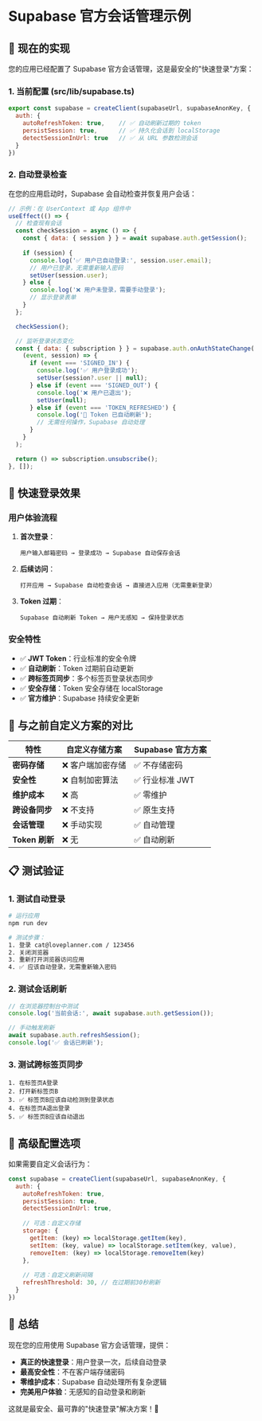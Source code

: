 # Supabase 官方会话管理示例

## 🎯 现在的实现

您的应用已经配置了 Supabase 官方会话管理，这是最安全的"快速登录"方案：

### 1. 当前配置 (src/lib/supabase.ts)

```javascript
export const supabase = createClient(supabaseUrl, supabaseAnonKey, {
  auth: {
    autoRefreshToken: true,    // ✅ 自动刷新过期的 token
    persistSession: true,      // ✅ 持久化会话到 localStorage  
    detectSessionInUrl: true   // ✅ 从 URL 参数检测会话
  }
})
```

### 2. 自动登录检查

在您的应用启动时，Supabase 会自动检查并恢复用户会话：

```javascript
// 示例：在 UserContext 或 App 组件中
useEffect(() => {
  // 检查现有会话
  const checkSession = async () => {
    const { data: { session } } = await supabase.auth.getSession();
    
    if (session) {
      console.log('✅ 用户已自动登录:', session.user.email);
      // 用户已登录，无需重新输入密码
      setUser(session.user);
    } else {
      console.log('❌ 用户未登录，需要手动登录');
      // 显示登录表单
    }
  };

  checkSession();

  // 监听登录状态变化
  const { data: { subscription } } = supabase.auth.onAuthStateChange(
    (event, session) => {
      if (event === 'SIGNED_IN') {
        console.log('✅ 用户登录成功');
        setUser(session?.user || null);
      } else if (event === 'SIGNED_OUT') {
        console.log('❌ 用户已退出');
        setUser(null);
      } else if (event === 'TOKEN_REFRESHED') {
        console.log('🔄 Token 已自动刷新');
        // 无需任何操作，Supabase 自动处理
      }
    }
  );

  return () => subscription.unsubscribe();
}, []);
```

## 🚀 快速登录效果

### 用户体验流程

1. **首次登录**：
   ```
   用户输入邮箱密码 → 登录成功 → Supabase 自动保存会话
   ```

2. **后续访问**：
   ```
   打开应用 → Supabase 自动检查会话 → 直接进入应用（无需重新登录）
   ```

3. **Token 过期**：
   ```
   Supabase 自动刷新 Token → 用户无感知 → 保持登录状态
   ```

### 安全特性

- ✅ **JWT Token**：行业标准的安全令牌
- ✅ **自动刷新**：Token 过期前自动更新
- ✅ **跨标签页同步**：多个标签页登录状态同步
- ✅ **安全存储**：Token 安全存储在 localStorage
- ✅ **官方维护**：Supabase 持续安全更新

## 🎯 与之前自定义方案的对比

| 特性 | 自定义存储方案 | Supabase 官方方案 |
|------|--------------|------------------|
| **密码存储** | ❌ 客户端加密存储 | ✅ 不存储密码 |
| **安全性** | ❌ 自制加密算法 | ✅ 行业标准 JWT |
| **维护成本** | ❌ 高 | ✅ 零维护 |
| **跨设备同步** | ❌ 不支持 | ✅ 原生支持 |
| **会话管理** | ❌ 手动实现 | ✅ 自动管理 |
| **Token 刷新** | ❌ 无 | ✅ 自动刷新 |

## 📋 测试验证

### 1. 测试自动登录

```bash
# 运行应用
npm run dev

# 测试步骤：
1. 登录 cat@loveplanner.com / 123456
2. 关闭浏览器
3. 重新打开浏览器访问应用
4. ✅ 应该自动登录，无需重新输入密码
```

### 2. 测试会话刷新

```javascript
// 在浏览器控制台中测试
console.log('当前会话:', await supabase.auth.getSession());

// 手动触发刷新
await supabase.auth.refreshSession();
console.log('✅ 会话已刷新');
```

### 3. 测试跨标签页同步

```
1. 在标签页A登录
2. 打开新标签页B
3. ✅ 标签页B应该自动检测到登录状态
4. 在标签页A退出登录
5. ✅ 标签页B应该自动退出
```

## 🔧 高级配置选项

如果需要自定义会话行为：

```javascript
const supabase = createClient(supabaseUrl, supabaseAnonKey, {
  auth: {
    autoRefreshToken: true,
    persistSession: true,
    detectSessionInUrl: true,
    
    // 可选：自定义存储
    storage: {
      getItem: (key) => localStorage.getItem(key),
      setItem: (key, value) => localStorage.setItem(key, value),
      removeItem: (key) => localStorage.removeItem(key)
    },
    
    // 可选：自定义刷新间隔
    refreshThreshold: 30, // 在过期前30秒刷新
  }
})
```

## 🎉 总结

现在您的应用使用 Supabase 官方会话管理，提供：

- **真正的快速登录**：用户登录一次，后续自动登录
- **最高安全性**：不在客户端存储密码
- **零维护成本**：Supabase 自动处理所有复杂逻辑
- **完美用户体验**：无感知的自动登录和刷新

这就是最安全、最可靠的"快速登录"解决方案！🚀

